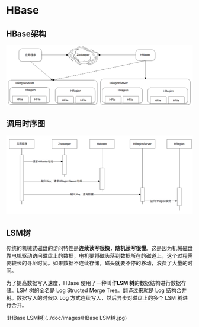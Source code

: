 # HBase

## HBase架构

![HBase架构图](../doc/images/HBase架构图.png)

## 调用时序图

![HBase调用时序图](../doc/images/HBase调用时序图.png)

## LSM树

传统的机械式磁盘的访问特性是**连续读写很快，随机读写很慢**。这是因为机械磁盘靠电机驱动访问磁盘上的数据，电机要将磁头落到数据所在的磁道上，这个过程需要较长的寻址时间。如果数据不连续存储，磁头就要不停的移动，浪费了大量的时间。

为了提高数据写入速度，HBase 使用了一种叫作**LSM 树**的数据结构进行数据存储。LSM 树的全名是 Log Structed Merge Tree。翻译过来就是 Log 结构合并树。数据写入的时候以 Log 方式连续写入，然后异步对磁盘上的多个 LSM 树进行合并。

![HBase LSM树](../doc/images/HBase LSM树.jpg)